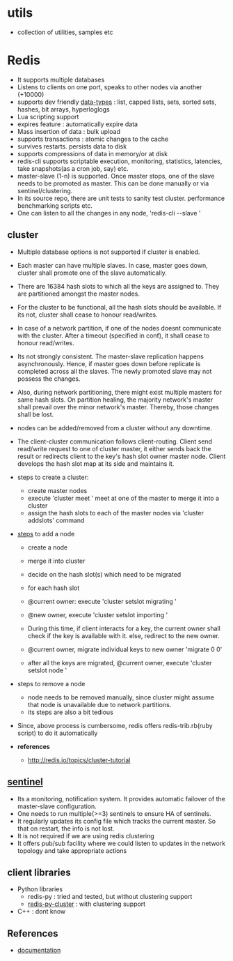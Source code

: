 # utils

* collection of utilities, samples etc

# Redis

* It supports multiple databases
* Listens to clients on one port, speaks to other nodes via another (+10000)
* supports dev friendly [data-types](http://redis.io/topics/data-types-intro) : list, capped lists, sets, sorted sets, hashes, bit arrays, hyperloglogs
* Lua scripting support
* expires feature : automatically expire data
* Mass insertion of data : bulk upload
* supports transactions : atomic changes to the cache
* survives restarts. persists data to disk
* supports compressions of data in memory/or at disk
* redis-cli supports scriptable execution, monitoring, statistics, latencies, take snapshots(as a cron job, say) etc.
* master-slave (1-n) is supported. Once master stops, one of the slave needs to be promoted as master. This can be done manually or via sentinel/clustering.
* In its source repo, there are unit tests to sanity test cluster. performance benchmarking scripts etc.
* One can listen to all the changes in any node, 'redis-cli --slave <master-node>'

## cluster

* Multiple database options is not supported if cluster is enabled.
* Each master can have multiple slaves. In case, master goes down, cluster shall promote one of the slave automatically.
* There are 16384 hash slots to which all the keys are assigned to. They are partitioned amongst the master nodes.
* For the cluster to be functional, all the hash slots should be available. If its not, cluster shall cease to honour read/writes.
* In case of a network partition, if one of the nodes doesnt communicate with the cluster. After a timeout (specified in conf), it shall cease to honour read/writes.
* Its not strongly consistent. The master-slave replication happens asynchronously. Hence, if master goes down before replicate is completed across all the slaves. The newly promoted slave may not possess the changes.
* Also, during network partitioning, there might exist multiple masters for same hash slots. On partition healing, the majority network's master shall prevail over the minor network's master. Thereby, those changes shall be lost.
* nodes can be added/removed from a cluster without any downtime.
* The client-cluster communication follows client-routing. Client send read/write request to one of cluster master, it either sends back the result or redirects client to the key's hash slot owner master node. Client develops the hash slot map at its side and maintains it.

* steps to create a cluster:
	- create master nodes
	- execute 'cluster meet <other-master-ip> <port>' meet at one of the master to merge it into a cluster
	- assign the hash slots to each of the master nodes via 'cluster addslots' command

* [steps](https://www.javacodegeeks.com/2015/09/redis-clustering.html) to add a node
	- create a node
	- merge it into cluster
	- decide on the hash slot(s) which need to be migrated

	- for each hash slot
	- @current owner: execute 'cluster setslot <hash-slot> migrating <new-owner-node>'
	- @new owner, execute 'cluster setslot <hash-slot> importing <current-owner-node>'
	- During this time, if client interacts for a key, the current owner shall check if the key is available with it. else, redirect to the new owner.
	- @current owner, migrate individual keys to new owner 'migrate <new-master> <ip> <key> 0 0'
	- after all the keys are migrated, @current owner, execute 'cluster setslot <hash-slot> node <new-master-node>'

* steps to remove a node
	- node needs to be removed manually, since cluster might assume that node is unavailable due to network partitions.
	- its steps are also a bit tedious

* Since, above process is cumbersome, redis offers redis-trib.rb(ruby script) to do it automatically

* **references**
	- http://redis.io/topics/cluster-tutorial

## [sentinel](http://redis.io/topics/sentinel)

* Its a monitoring, notification system. It provides automatic failover of the master-slave configuration.
* One needs to run multiple(>=3) sentinels to ensure HA of sentinels.
* It regularly updates its config file which tracks the current master. So that on restart, the info is not lost.
* It is not required if we are using redis clustering
* It offers pub/sub facility where we could listen to updates in the network topology and take appropriate actions

## client libraries
* Python libraries
	- redis-py : tried and tested, but without clustering support
	- [redis-py-cluster](https://github.com/Grokzen/redis-py-cluster) : with clustering support
* C++ : dont know

## References
- [documentation](http://redis.io/documentation)
